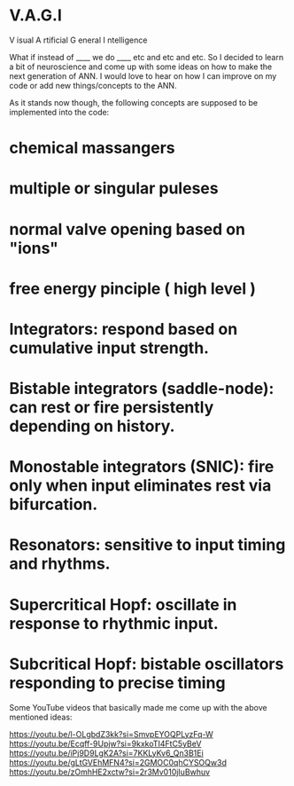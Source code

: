 # V.A.G.I

V isual
A rtificial 
G eneral 
I ntelligence 


What if instead of ____ we do ____ etc and etc and etc. So I decided to learn a bit of neuroscience and come up with some ideas on how to make the next generation of ANN. I would love to hear on how I can improve on my code or add new things/concepts to the ANN.

As it stands now though, the following concepts are supposed to be implemented into the code:

# chemical massangers
# multiple or singular puleses
# normal valve opening based on "ions"
# free energy pinciple ( high level )

# Integrators: respond based on cumulative input strength.
#      Bistable integrators (saddle-node): can rest or fire persistently depending on history.
#      Monostable integrators (SNIC): fire only when input eliminates rest via bifurcation.
#
# Resonators: sensitive to input timing and rhythms.
#      Supercritical Hopf: oscillate in response to rhythmic input.
#      Subcritical Hopf: bistable oscillators responding to precise timing


Some YouTube videos that basically made me come up with the above mentioned ideas:

https://youtu.be/l-OLgbdZ3kk?si=SmvpEYOQPLyzFq-W
https://youtu.be/Ecqff-9Upjw?si=9kxkoTI4FtC5yBeV
https://youtu.be/iPj9D9LgK2A?si=7KKLyKv6_Qn3B1Ei
https://youtu.be/gLtGVEhMFN4?si=2GMOC0qhCYSOQw3d
https://youtu.be/zOmhHE2xctw?si=2r3Mv010jIuBwhuv



